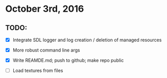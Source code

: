 # October 3rd, 2016

## TODO:
- [x] Integrate SDL logger and log creation / deletion of managed resources
- [x] More robust command line args
- [x] Write REAMDE.md; push to github; make repo public
- [ ] Load textures from files


